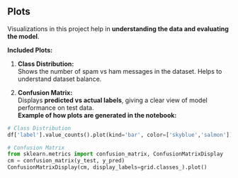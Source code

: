 ## Plots

Visualizations in this project help in **understanding the data and evaluating the model**.  

**Included Plots:**  

1. **Class Distribution:**  
   Shows the number of spam vs ham messages in the dataset. Helps to understand dataset balance.  

2. **Confusion Matrix:**  
   Displays **predicted vs actual labels**, giving a clear view of model performance on test data.  
**Example of how plots are generated in the notebook:**
```python
# Class Distribution
df['label'].value_counts().plot(kind='bar', color=['skyblue','salmon'])

# Confusion Matrix
from sklearn.metrics import confusion_matrix, ConfusionMatrixDisplay
cm = confusion_matrix(y_test, y_pred)
ConfusionMatrixDisplay(cm, display_labels=grid.classes_).plot()
